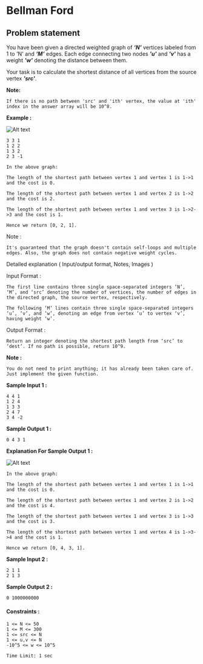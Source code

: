 Bellman Ford
============

Problem statement
-----------------

You have been given a directed weighted graph of _**‘N’**_ vertices labeled from 1 to 'N' and _**‘M’**_ edges. Each edge connecting two nodes _**'u'**_ and _**'v'**_ has a weight _**'w'**_ denoting the distance between them.

  

Your task is to calculate the shortest distance of all vertices from the source vertex _**'src'**_.

  

**Note:**

    If there is no path between 'src' and 'ith' vertex, the value at 'ith' index in the answer array will be 10^8.
    

**Example :**

![Alt text](https://files.codingninjas.in/image-11779.png)

    3 3 1
    1 2 2
    1 3 2
    2 3 -1
    
    In the above graph: 
    
    The length of the shortest path between vertex 1 and vertex 1 is 1->1 and the cost is 0.
    
    The length of the shortest path between vertex 1 and vertex 2 is 1->2 and the cost is 2.
    
    The length of the shortest path between vertex 1 and vertex 3 is 1->2->3 and the cost is 1.
    
    Hence we return [0, 2, 1].
    

Note :

    It's guaranteed that the graph doesn't contain self-loops and multiple edges. Also, the graph does not contain negative weight cycles.
    

Detailed explanation ( Input/output format, Notes, Images )

Input Format :

    The first line contains three single space-separated integers ‘N’,  ‘M’, and ‘src’ denoting the number of vertices, the number of edges in the directed graph, the source vertex, respectively.
    
    The following ‘M’ lines contain three single space-separated integers ‘u’, ‘v’, and ‘w’, denoting an edge from vertex ‘u’ to vertex ‘v’, having weight ‘w’.
    

Output Format :

    Return an integer denoting the shortest path length from ‘src’ to ‘dest’. If no path is possible, return 10^9. 
    

**Note :**

    You do not need to print anything; it has already been taken care of. Just implement the given function.
    

**Sample Input 1 :**

    4 4 1
    1 2 4
    1 3 3
    2 4 7 
    3 4 -2
    

**Sample Output 1 :**

    0 4 3 1
    

**Explanation For Sample Output 1 :**

![Alt text](https://files.codingninjas.in/colimage-11780.png)

    In the above graph: 
    
    The length of the shortest path between vertex 1 and vertex 1 is 1->1 and the cost is 0.
    
    The length of the shortest path between vertex 1 and vertex 2 is 1->2 and the cost is 4.
    
    The length of the shortest path between vertex 1 and vertex 3 is 1->3 and the cost is 3.
    
    The length of the shortest path between vertex 1 and vertex 4 is 1->3->4 and the cost is 1.
    
    Hence we return [0, 4, 3, 1].
    

**Sample Input 2 :**

    2 1 1
    2 1 3
    

**Sample Output 2 :**

    0 1000000000
    

#### Constraints :

    1 <= N <= 50
    1 <= M <= 300
    1 <= src <= N
    1 <= u,v <= N
    -10^5 <= w <= 10^5
    
    Time Limit: 1 sec
